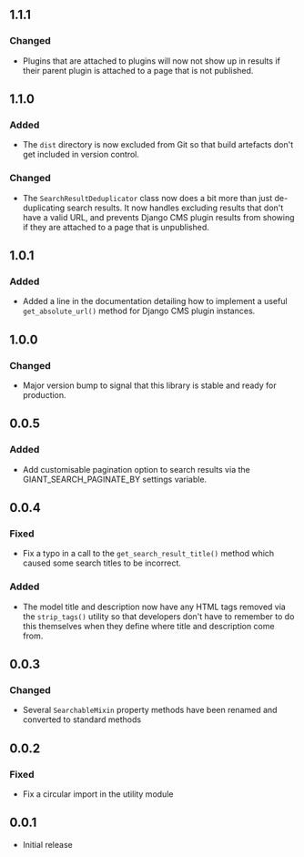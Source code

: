 ## 1.1.1
### Changed
- Plugins that are attached to plugins will now not show up in results if their parent plugin is attached to a page that
is not published.

## 1.1.0
### Added
- The `dist` directory is now excluded from Git so that build artefacts don't get included in version control.

### Changed
- The `SearchResultDeduplicator` class now does a bit more than just de-duplicating search results. It now handles
excluding results that don't have a valid URL, and prevents Django CMS plugin results from showing if they are attached
to a page that is unpublished.


## 1.0.1
### Added
- Added a line in the documentation detailing how to implement a useful `get_absolute_url()` method for Django CMS plugin
instances.

## 1.0.0
### Changed
- Major version bump to signal that this library is stable and ready for production.

## 0.0.5
### Added
- Add customisable pagination option to search results via the GIANT_SEARCH_PAGINATE_BY settings variable.

## 0.0.4
### Fixed
- Fix a typo in a call to the `get_search_result_title()` method which caused some search titles to be incorrect.
### Added
- The model title and description now have any HTML tags removed via the `strip_tags()` utility so that developers
  don't have to remember to do this themselves when they define where title and description come from.

## 0.0.3
### Changed
- Several `SearchableMixin` property methods have been renamed and converted to standard methods

## 0.0.2
### Fixed
- Fix a circular import in the utility module

## 0.0.1
- Initial release